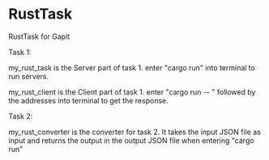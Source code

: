 # RustTask

RustTask for Gapit

Task 1:

my_rust_task is the Server part of task 1.
enter "cargo run" into terminal to run servers.

my_rust_client is the Client part of task 1.
enter "cargo run -- " followed by the addresses into terminal to get the response.

Task 2:

my_rust_converter is the converter for task 2.
It takes the input JSON file as input and returns the output in the output JSON file
when entering "cargo run"
